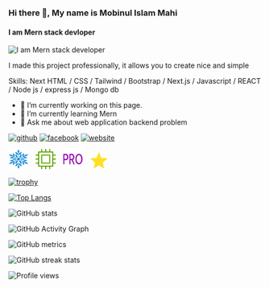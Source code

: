 
### Hi there 👋, My name is Mobinul Islam Mahi
#### I am Mern stack devloper
![I am Mern stack developer](https://i.postimg.cc/3R6p58sF/Untitled-design.png)


I made this project professionally, it allows you to create nice and simple 

Skills: Next   HTML / CSS / Tailwind / Bootstrap / Next.js / Javascript / REACT / Node js / express js / Mongo db 

- 🔭 I’m currently working on this page. 
- 🌱 I’m currently learning Mern 
- 💬 Ask me about web application backend problem 


[<img src='https://cdn.jsdelivr.net/npm/simple-icons@3.0.1/icons/github.svg' alt='github' height='40'>](https://github.com/mobinulislam143)  [<img src='https://cdn.jsdelivr.net/npm/simple-icons@3.0.1/icons/facebook.svg' alt='facebook' height='40'>](https://www.facebook.com/mobinulislam143)  [<img src='https://cdn.jsdelivr.net/npm/simple-icons@3.0.1/icons/icloud.svg' alt='website' height='40'>](www.mobinulislam.vercel.app)  

<a href='https://archiveprogram.github.com/'><img src='https://raw.githubusercontent.com/acervenky/animated-github-badges/master/assets/acbadge.gif' width='40' height='40'></a> <a href='https://docs.github.com/en/developers'><img src='https://raw.githubusercontent.com/acervenky/animated-github-badges/master/assets/devbadge.gif' width='40' height='40'></a> <a href='https://github.com/pricing'><img src='https://raw.githubusercontent.com/acervenky/animated-github-badges/master/assets/pro.gif' width='40' height='40'></a> <a href='https://stars.github.com/'><img src='https://raw.githubusercontent.com/acervenky/animated-github-badges/master/assets/starbadge.gif' width='35' height='35'></a> 

[![trophy](https://github-profile-trophy.vercel.app/?username=mobinulislam143)](https://github.com/ryo-ma/github-profile-trophy)

[![Top Langs](https://github-readme-stats.vercel.app/api/top-langs/?username=mobinulislam143)](https://github.com/anuraghazra/github-readme-stats)

![GitHub stats](https://github-readme-stats.vercel.app/api?username=mobinulislam143&show_icons=true&count_private=true)  

![GitHub Activity Graph](https://activity-graph.herokuapp.com/graph?username=mobinulislam143)  

![GitHub metrics](https://metrics.lecoq.io/mobinulislam143)  

![GitHub streak stats](https://streak-stats.demolab.com/?user=mobinulislam143)  

![Profile views](https://gpvc.arturio.dev/mobinulislam143)  
